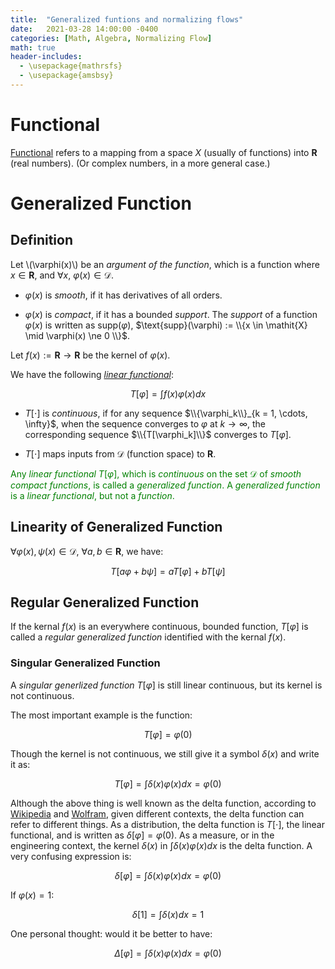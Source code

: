 ```yaml
---
title:  "Generalized funtions and normalizing flows"
date:   2021-03-28 14:00:00 -0400
categories: [Math, Algebra, Normalizing Flow]
math: true
header-includes:
  - \usepackage{mathrsfs}
  - \usepackage{amsbsy}
---
```


# **Functional**

[Functional](https://mathworld.wolfram.com/Functional.html) refers to a mapping from a space $\mathit{X}$ (usually of functions) into $\boldsymbol{R}$ (real numbers). (Or complex numbers, in a more general case.) 

# **Generalized Function**

## Definition

Let  \\(\varphi(x)\\)  be an *argument of the function*, which is a function where $x \in \boldsymbol{R}$, and $\forall x$, $\varphi(x) \in \mathscr{D}$. 

 * $\varphi(x)$ is *smooth*, if it has derivatives of all orders.

 * $\varphi(x)$ is *compact*, if it has a bounded *support*. The *support* of a function $\varphi(x)$ is written as $\text{supp}(\varphi)$,  $\text{supp}(\varphi) := \\{x \in \mathit{X} \mid \varphi(x) \ne 0 \\}$. 

Let $f(x) := \boldsymbol{R} \rightarrow \boldsymbol{R}$ be the kernel of $\varphi(x)$.

We have the following [*linear functional*](https://mathworld.wolfram.com/LinearFunctional.html):

$$T[\varphi] = \int f(x) \varphi(x) dx$$

* $T[\cdot]$ is *continuous*, if for any sequence $\\{\varphi_k\\}_{k = 1, \cdots, \infty}$, when the sequence converges to $\varphi$ at $k \rightarrow \infty$, the corresponding sequence $\\{T[\varphi_k]\\}$ converges to $T[\varphi]$.

* $T[\cdot]$ maps inputs from $\mathscr{D}$ (function space) to $\boldsymbol{R}$.

 <span style="color: green"> Any *linear functional* $T[\varphi]$, which is *continuous* on the set $\mathscr{D}$ of
*smooth compact functions*, is called a *generalized function*. A *generalized function* is a *linear functional*, but not a *function*.  </span> 

## Linearity of Generalized Function

$\forall \varphi(x), \psi(x) \in \mathscr{D}$, $\forall a, b \in \boldsymbol{R}$, we have:

$$T[a\varphi + b\psi] = a T[\varphi] + b T[\psi]$$

## Regular Generalized Function

If the kernal $f(x)$ is an everywhere continuous, bounded function, $T[\varphi]$ is called a *regular generalized function* identified with the kernal $f(x)$.

### Singular Generalized Function

A *singular generlized function* $T[\varphi]$ is still linear continuous, but its kernel is not continuous. 

The most important example is the function:

$$T[\varphi] =  \varphi(0)$$

Though the kernel is not continuous, we still give it a symbol $\delta(x)$ and write it as:

$$T[\varphi] = \int \delta(x) \varphi(x) dx = \varphi(0)$$

Although the above thing is well known as the delta function, according to [Wikipedia](https://en.wikipedia.org/wiki/Dirac_delta_function) and [Wolfram](https://mathworld.wolfram.com/DeltaFunction.html), given different contexts, the delta function can refer to different things. As a distribution, the delta function is $T[\cdot]$, the linear functional, and is written as $\delta[\varphi] =  \varphi(0)$. As a measure, or in the engineering context, the kernel $\delta(x)$ in  $\int \delta(x) \varphi(x) dx$ is the delta function. A very confusing expression is:

$$\delta [\varphi] = \int \delta(x) \varphi(x) dx = \varphi(0)$$

If $\varphi(x) = 1$:

$$\delta [1] = \int \delta(x) dx = 1$$

One personal thought: would it be better to have:

$$\Delta [\varphi] = \int \delta(x) \varphi(x) dx = \varphi(0)$$



